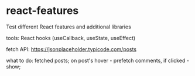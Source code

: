 # react-features
Test different React features and additional libraries

tools:
React hooks (useCallback, useState, useEffect)

fetch API:
https://jsonplaceholder.typicode.com/posts

what to do:
fetched posts; on post's hover - prefetch comments, if clicked - show;
